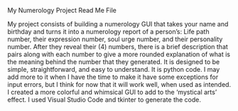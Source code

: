 My Numerology Project Read Me File

My project consists of building a numerology GUI that takes your name and birthday and turns it into a numerology report of a person’s: Life path number, their expression number, soul urge number, and their personality number. After they reveal their (4) numbers, there is a brief description that pairs along with each number to give a more rounded explanation of what is the meaning behind the number that they generated. It is designed to be simple, straightforward, and easy to understand. It is python code. I may add more to it when I have the time to make it have some exceptions for input errors, but I think for now that it will work well, when used as intended. I created a more colorful and whimsical GUI to add to the ‘mystical arts’ effect.  I used Visual Studio Code and tkinter to generate the code. 


